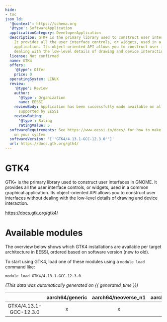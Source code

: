 ```yaml
---
hide:
- toc
json_ld:
  '@context': https://schema.org
  '@type': SoftwareApplication
  applicationCategory: DeveloperApplication
  description: GTK+ is the primary library used to construct user interfaces in GNOME.
    It provides all the user interface controls, or widgets, used in a common graphical
    application. Its object-oriented API allows you to construct user interfaces without
    dealing with the low-level details of drawing and device interaction.
  license: Not confirmed
  name: GTK4
  offers:
    '@type': Offer
    price: 0
  operatingSystem: LINUX
  review:
    '@type': Review
    author:
      '@type': Organization
      name: EESSI
    reviewBody: Application has been successfully made available on all architectures
      supported by EESSI
    reviewRating:
      '@type': Rating
      ratingValue: 5
  softwareRequirements: See https://www.eessi.io/docs/ for how to make EESSI available
    on your system
  softwareVersion: '[''GTK4/4.13.1-GCC-12.3.0'']'
  url: https://docs.gtk.org/gtk4/
---
```


GTK4
====


GTK+ is the primary library used to construct user interfaces in GNOME. It provides all the user interface controls, or widgets, used in a common graphical application. Its object-oriented API allows you to construct user interfaces without dealing with the low-level details of drawing and device interaction.

https://docs.gtk.org/gtk4/
# Available modules


The overview below shows which GTK4 installations are available per target architecture in EESSI, ordered based on software version (new to old).

To start using GTK4, load one of these modules using a `module load` command like:

```shell
module load GTK4/4.13.1-GCC-12.3.0
```

*(This data was automatically generated on {{ generated_time }})*  

| |aarch64/generic|aarch64/neoverse_n1|aarch64/neoverse_v1|x86_64/generic|x86_64/amd/zen2|x86_64/amd/zen3|x86_64/amd/zen4|x86_64/intel/haswell|x86_64/intel/skylake_avx512|
| :---: | :---: | :---: | :---: | :---: | :---: | :---: | :---: | :---: | :---: |
|GTK4/4.13.1-GCC-12.3.0|x|x|x|x|x|x|x|x|x|
